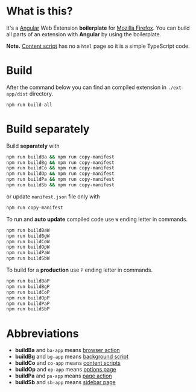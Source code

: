 # What is this?
It's a [Angular](https://angular.io/) Web Extension **boilerplate** for [Mozilla Firefox](https://www.mozilla.org/ru/firefox/).
You can build all parts of an extension with **Angular** by using the boilerplate.

**Note.** [Content script](https://developer.mozilla.org/en-US/docs/Mozilla/Add-ons/WebExtensions/Content_scripts) has no a `html` page so it is a simple TypeScript code.

# Build
After the command below you can find an compiled extension in `./ext-app/dist` directory.
```sh
npm run build-all
```

# Build separately

Build **separately** with
```sh
npm run buildBa && npm run copy-manifest
npm run buildBg && npm run copy-manifest
npm run buildCo && npm run copy-manifest
npm run buildOp && npm run copy-manifest
npm run buildPa && npm run copy-manifest
npm run buildSb && npm run copy-manifest
```
or update `manifest.json` file only with
```sh
npm run copy-manifest
```
To run and **auto update** compiled code use `W` ending letter in commands.
```sh
npm run buildBaW
npm run buildBgW
npm run buildCoW
npm run buildOpW
npm run buildPaW
npm run buildSbW
```
To build for a **production** use `P` ending letter in commands.
```sh
npm run buildBaP
npm run buildBgP
npm run buildCoP
npm run buildOpP
npm run buildPaP
npm run buildSbP
```

# Abbreviations

* **buildBa** and `ba-app` means [browser action](https://developer.mozilla.org/en-US/docs/Mozilla/Add-ons/WebExtensions/Browser_actions)
* **buildBg** and `bg-app` means [background script](https://developer.mozilla.org/en-US/docs/Mozilla/Add-ons/WebExtensions/Content_scripts#Communicating_with_background_scripts)
* **buildCo** and `co-app` means [content scripts](https://developer.mozilla.org/en-US/docs/Mozilla/Add-ons/WebExtensions/Content_scripts)
* **buildOp** and `op-app` means [options page](https://developer.mozilla.org/en-US/docs/Mozilla/Add-ons/WebExtensions/Implement_a_settings_page)
* **buildPa** and `pa-app` means [page action](https://developer.mozilla.org/en-US/docs/Mozilla/Add-ons/WebExtensions/API/pageAction)
* **buildSb** and `sb-app` means [sidebar page](https://developer.mozilla.org/en-US/docs/Mozilla/Add-ons/WebExtensions/user_interface/Sidebars)

